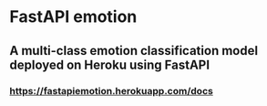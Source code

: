 # FastAPI emotion

## A multi-class emotion classification model deployed on Heroku  using FastAPI

### <https://fastapiemotion.herokuapp.com/docs>
